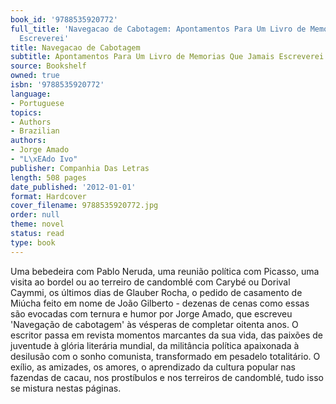 ```yaml
---
book_id: '9788535920772'
full_title: 'Navegacao de Cabotagem: Apontamentos Para Um Livro de Memorias Que Jamais
  Escreverei'
title: Navegacao de Cabotagem
subtitle: Apontamentos Para Um Livro de Memorias Que Jamais Escreverei
source: Bookshelf
owned: true
isbn: '9788535920772'
language:
- Portuguese
topics:
- Authors
- Brazilian
authors:
- Jorge Amado
- "L\xEAdo Ivo"
publisher: Companhia Das Letras
length: 508 pages
date_published: '2012-01-01'
format: Hardcover
cover_filename: 9788535920772.jpg
order: null
theme: novel
status: read
type: book
---
```

Uma bebedeira com Pablo Neruda, uma reunião política com Picasso, uma visita ao bordel ou ao terreiro de candomblé com Carybé ou Dorival Caymmi, os últimos dias de Glauber Rocha, o pedido de casamento de Miúcha feito em nome de João Gilberto - dezenas de cenas como essas são evocadas com ternura e humor por Jorge Amado, que escreveu 'Navegação de cabotagem' às vésperas de completar oitenta anos. O escritor passa em revista momentos marcantes da sua vida, das paixões de juventude à glória literária mundial, da militância política apaixonada à desilusão com o sonho comunista, transformado em pesadelo totalitário. O exílio, as amizades, os amores, o aprendizado da cultura popular nas fazendas de cacau, nos prostíbulos e nos terreiros de candomblé, tudo isso se mistura nestas páginas.
